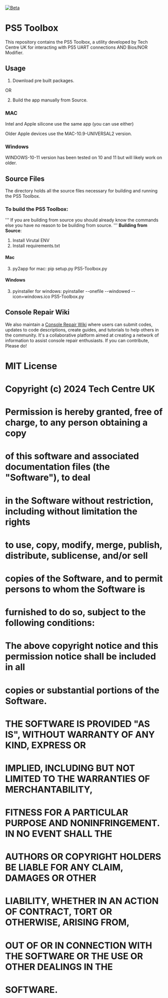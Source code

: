 [![Beta](https://img.shields.io/badge/Status-Beta-yellow)](https://github.com/FullSnackWebDevClayton/PS5-UART-TOOL)

# PS5 Toolbox

This repository contains the PS5 Toolbox, a utility developed by Tech Centre UK for interacting with PS5 UART connections AND Bios/NOR Modifier.

## Usage

1. Download pre built packages.

OR

2. Build the app manually from Source.


### MAC

Intel and Apple silicone use the same app (you can use either)

Older Apple devices use the MAC-10.9-UNIVERSAL2 version.

### Windows

WINDOWS-10-11 version has been tested on 10 and 11 but will likely work on older.


## Source Files

The directory holds all the source files necessary for building and running the PS5 Toolbox.

### To build the PS5 Toolbox:
''' If you are building from source you should already know the commands else you have no reason to be building from source. '''
**Building from Source**: 
1. Install Virutal ENV
2. Install requirements.txt
#### Mac
3. py2app for mac: pip setup.py PS5-Toolbox.py
#### Windows
3. pyinstaller for windows: pyinstaller --onefile --windowed --icon=windows.ico PS5-Toolbox.py

## Console Repair Wiki

We also maintain a [Console Repair Wiki](http://www.consolerepair.wiki/) where users can submit codes, updates to code descriptions, create guides, and tutorials to help others in the community. It's a collaborative platform aimed at creating a network of information to assist console repair enthusiasts. If you can contribute, Please do!


# MIT License
# 
# Copyright (c) 2024 Tech Centre UK
# 
# Permission is hereby granted, free of charge, to any person obtaining a copy
# of this software and associated documentation files (the "Software"), to deal
# in the Software without restriction, including without limitation the rights
# to use, copy, modify, merge, publish, distribute, sublicense, and/or sell
# copies of the Software, and to permit persons to whom the Software is
# furnished to do so, subject to the following conditions:
# 
# The above copyright notice and this permission notice shall be included in all
# copies or substantial portions of the Software.
# 
# THE SOFTWARE IS PROVIDED "AS IS", WITHOUT WARRANTY OF ANY KIND, EXPRESS OR
# IMPLIED, INCLUDING BUT NOT LIMITED TO THE WARRANTIES OF MERCHANTABILITY,
# FITNESS FOR A PARTICULAR PURPOSE AND NONINFRINGEMENT. IN NO EVENT SHALL THE
# AUTHORS OR COPYRIGHT HOLDERS BE LIABLE FOR ANY CLAIM, DAMAGES OR OTHER
# LIABILITY, WHETHER IN AN ACTION OF CONTRACT, TORT OR OTHERWISE, ARISING FROM,
# OUT OF OR IN CONNECTION WITH THE SOFTWARE OR THE USE OR OTHER DEALINGS IN THE
# SOFTWARE.
